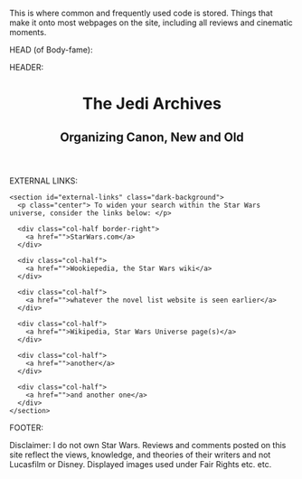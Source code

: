 This is where common and frequently used code is stored. Things that make it onto most webpages on the site, including all reviews and cinematic moments.



HEAD (of Body-fame):
  <head>
    <meta charset="UTF-8">
    <meta name="viewport" content="width=device-width, initial-scale=1.0, minimum-scale=1.0, maximum-scale=1.0">
    <title>Timeline of New Canon Novels</title>
    <link rel="stylesheet" href="http://cdnjs.cloudflare.com/ajax/libs/normalize/3.0.0/normalize.min.css">
    <link rel="stylesheet" href="css/layouts.css">
    <link rel="stylesheet" href="css/style.css">
    <link rel="stylesheet" href="css/responsive.css">
    <link rel="stylesheet" type="text/css" href="css/responsive.css">
    <script src="http://cdnjs.cloudflare.com/ajax/libs/modernizr/2.7.1/modernizr.min.js"></script>
  </head>




HEADER:
    <header>
      <h1>The Jedi Archives</h1>
      <h2>Organizing Canon, New and Old</h2>
    </header>





EXTERNAL LINKS:

    <section id="external-links" class="dark-background">
      <p class="center"> To widen your search within the Star Wars universe, consider the links below: </p>

      <div class="col-half border-right">
        <a href="">StarWars.com</a>
      </div>

      <div class="col-half">
        <a href="">Wookiepedia, the Star Wars wiki</a>
      </div>

      <div class="col-half">
        <a href="">whatever the novel list website is seen earlier</a>
      </div>

      <div class="col-half">
        <a href="">Wikipedia, Star Wars Universe page(s)</a>
      </div>

      <div class="col-half">
        <a href="">another</a>
      </div>

      <div class="col-half">
        <a href="">and another one</a>
      </div>
    </section>


FOOTER:
  <footer>
      Disclaimer: I do not own Star Wars. Reviews and comments posted on this site reflect the views, knowledge, and theories of their writers and not Lucasfilm or Disney. Displayed images used under Fair Rights etc. etc.
    </footer>




